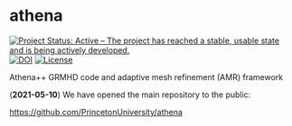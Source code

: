 athena
======
[![Project Status: Active – The project has reached a stable, usable state and is being actively developed.](https://www.repostatus.org/badges/latest/active.svg)](https://www.repostatus.org/#active)
[![DOI](https://zenodo.org/badge/DOI/10.5281/zenodo.4455880.svg)](https://doi.org/10.5281/zenodo.4455880) <!-- v21.0, not Concept DOI that tracks the "latest" version (erroneously sorted by DOI creation date on Zenodo). 10.5281/zenodo.4455879 -->
[![License](https://img.shields.io/badge/License-BSD%203--Clause-blue.svg)](https://opensource.org/licenses/BSD-3-Clause)

Athena++ GRMHD code and adaptive mesh refinement (AMR) framework

(**2021-05-10**) We have opened the main repository to the public:

https://github.com/PrincetonUniversity/athena

